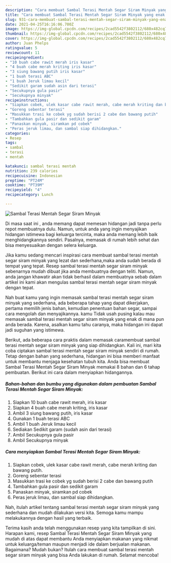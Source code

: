 ```yaml
---
description: "Cara membuat Sambal Terasi Mentah Segar Siram Minyak yang enak Untuk Jualan"
title: "Cara membuat Sambal Terasi Mentah Segar Siram Minyak yang enak Untuk Jualan"
slug: 931-cara-membuat-sambal-terasi-mentah-segar-siram-minyak-yang-enak-untuk-jualan
date: 2021-04-25T16:16:06.700Z
image: https://img-global.cpcdn.com/recipes/2cad5542f3802112/680x482cq70/sambal-terasi-mentah-segar-siram-minyak-foto-resep-utama.jpg
thumbnail: https://img-global.cpcdn.com/recipes/2cad5542f3802112/680x482cq70/sambal-terasi-mentah-segar-siram-minyak-foto-resep-utama.jpg
cover: https://img-global.cpcdn.com/recipes/2cad5542f3802112/680x482cq70/sambal-terasi-mentah-segar-siram-minyak-foto-resep-utama.jpg
author: Juan Phelps
ratingvalue: 5
reviewcount: 11
recipeingredient:
- "10 buah cabe rawit merah iris kasar"
- "4 buah cabe merah kriting iris kasar"
- "3 siung bawang putih iris kasar"
- "1 buah terasi ABC"
- "1 buah Jeruk limau kecil"
- "Sedikit garam sudah asin dari terasi"
- "Secukupnya gula pasir"
- "Secukupnya minyak"
recipeinstructions:
- "Siapkan cobek, ulek kasar cabe rawit merah, cabe merah kriting dan bawang putih."
- "Goreng sebentar terasi"
- "Masukkan trasi ke cobek yg sudah berisi 2 cabe dan bawang putih"
- "Tambahkan gula pasir dan sedikit garam"
- "Panaskan minyak, siramkan pd cobek"
- "Peras jeruk limau, dan sambal siap dihidangkan."
categories:
- Resep
tags:
- sambal
- terasi
- mentah

katakunci: sambal terasi mentah 
nutrition: 239 calories
recipecuisine: Indonesian
preptime: "PT24M"
cooktime: "PT39M"
recipeyield: "4"
recipecategory: Lunch

---
```



![Sambal Terasi Mentah Segar Siram Minyak](https://img-global.cpcdn.com/recipes/2cad5542f3802112/680x482cq70/sambal-terasi-mentah-segar-siram-minyak-foto-resep-utama.jpg)

Di masa  saat ini , anda memang dapat memesan hidangan jadi tanpa perlu repot membuatnya dulu. Namun, untuk anda yang ingin menyajikan hidangan istimewa bagi keluarga tercinta, maka anda memang lebih baik menghidangkannya sendiri. Pasalnya, memasak di rumah lebih sehat dan bisa menyesuaikan dengan selera keluarga.

Jika kamu sedang mencari inspirasi cara membuat sambal terasi mentah segar siram minyak yang lezat dan sederhana,maka anda sudah berada di tempat yang tepat. Resep sambal terasi mentah segar siram minyak  sebenarnya mudah dibuat jika anda membuatnya dengan teliti. Namun, anda jangan khawatir akan tidak berhasil dalam membuatnya 
sebab dalam artikel ini kami akan mengulas sambal terasi mentah segar siram minyak dengan tepat.  



Nah buat kamu yang ingin memasak sambal terasi mentah segar siram minyak yang sederhana, ada beberapa tahap yang dapat dikerjakan, pertama memilih jenis bahan, kemudian penentuan bahan segar, sampai cara mengolah dan menyajikannya. kamu Tidak usah pusing kalau mau memasak sambal terasi mentah segar siram minyak yang enak di mana pun anda berada. Karena, asalkan kamu  tahu caranya, maka hidangan ini dapat jadi suguhan yang istimewa.

Berikut, ada beberapa cara praktis  dalam memasak caramembuat sambal terasi mentah segar siram minyak yang siap dihidangkan. Kali ini, mari kita coba ciptakan sambal terasi mentah segar siram minyak sendiri di rumah. Tetap dengan bahan yang sederhana, hidangan ini bisa memberi manfaat untuk membantu menjaga kesehatan tubuh kita. Anda bisa membuat Sambal Terasi Mentah Segar Siram Minyak memakai 8 bahan dan 6 tahap pembuatan. Berikut ini cara dalam menyiapkan hidangannya.

<!--inarticleads1-->

##### Bahan-bahan dan bumbu yang digunakan dalam pembuatan Sambal Terasi Mentah Segar Siram Minyak:

1. Siapkan 10 buah cabe rawit merah, iris kasar
1. Siapkan 4 buah cabe merah kriting, iris kasar
1. Ambil 3 siung bawang putih, iris kasar
1. Gunakan 1 buah terasi ABC
1. Ambil 1 buah Jeruk limau kecil
1. Sediakan Sedikit garam (sudah asin dari terasi)
1. Ambil Secukupnya gula pasir
1. Ambil Secukupnya minyak




<!--inarticleads2-->

##### Cara menyiapkan Sambal Terasi Mentah Segar Siram Minyak:

1. Siapkan cobek, ulek kasar cabe rawit merah, cabe merah kriting dan bawang putih.
1. Goreng sebentar terasi
1. Masukkan trasi ke cobek yg sudah berisi 2 cabe dan bawang putih
1. Tambahkan gula pasir dan sedikit garam
1. Panaskan minyak, siramkan pd cobek
1. Peras jeruk limau, dan sambal siap dihidangkan.




Nah, itulah artikel tentang  sambal terasi mentah segar siram minyak  yang sederhana dan mudah dilakukan versi kita. Semoga kamu mampu melakukannya dengan hasil yang terbaik. 

Terima kasih anda telah menggunakan resep yang kita tampilkan di sini. Harapan kami, resep  Sambal Terasi Mentah Segar Siram Minyak yang mudah di atas dapat membantu Anda menyiapkan makanan yang nikmat untuk keluarga/teman maupun menjadi ide dalam berjualan makanan. Bagaimana? Mudah bukan? Itulah cara membuat sambal terasi mentah segar siram minyak yang bisa Anda lakukan di rumah. Selamat mencoba!

